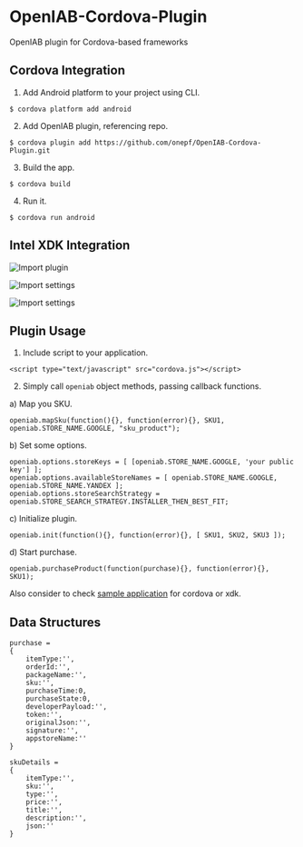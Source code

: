 OpenIAB-Cordova-Plugin
=======================

OpenIAB plugin for Cordova-based frameworks

Cordova Integration
-------------------

1) Add Android platform to your project using CLI.
```
$ cordova platform add android
```

2) Add OpenIAB plugin, referencing repo.
```
$ cordova plugin add https://github.com/onepf/OpenIAB-Cordova-Plugin.git
```

3) Build the app.
```
$ cordova build
```

4) Run it.
```
$ cordova run android
```

Intel XDK Integration
---------------------

![Import plugin](http://take.ms/Fc5Aa)

![Import settings](http://take.ms/JGni6)

![Import settings](http://take.ms/mluph)


Plugin Usage
------------

1) Include script to your application.
```
<script type="text/javascript" src="cordova.js"></script>
```

2) Simply call ```openiab``` object methods, passing callback functions.

a) Map you SKU.
```
openiab.mapSku(function(){}, function(error){}, SKU1, openiab.STORE_NAME.GOOGLE, "sku_product");
```
b) Set some options.
```
openiab.options.storeKeys = [ [openiab.STORE_NAME.GOOGLE, 'your public key'] ];
openiab.options.availableStoreNames = [ openiab.STORE_NAME.GOOGLE, openiab.STORE_NAME.YANDEX ];
openiab.options.storeSearchStrategy = openiab.STORE_SEARCH_STRATEGY.INSTALLER_THEN_BEST_FIT;
```
c) Initialize plugin.
```
openiab.init(function(){}, function(error){}, [ SKU1, SKU2, SKU3 ]);
```
d) Start purchase.
```
openiab.purchaseProduct(function(purchase){}, function(error){}, SKU1);
```

Also consider to check [sample application](https://github.com/GrimReio/OpenIAB-Cordova-sample) for cordova or xdk.

Data Structures
---------------

```
purchase =
{
    itemType:'',
    orderId:'',
    packageName:'',
    sku:'',
    purchaseTime:0,
    purchaseState:0,
    developerPayload:'',
    token:'',
    originalJson:'',
    signature:'',
    appstoreName:''
}

skuDetails =
{
  	itemType:'',
    sku:'',
    type:'',
    price:'',
    title:'',
    description:'',
    json:''
}
```
